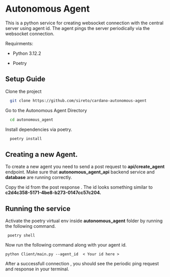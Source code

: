 
# Autonomous Agent

This is a python service for creating websocket connection with the central server using agent id. The agent pings the server periodically via the websocket connection.

Requirments:

 - Python 3.12.2

 - Poetry
## Setup Guide

Clone the project

```bash
  git clone https://github.com/sireto/cardano-autonomous-agent
```

Go to the Autonomous Agent Directory

```bash
  cd autonomous_agent
```

Install dependencies via poetry.

```bash
  poetry install
```
## Creating a new Agent.

To create a new agent you need to send a post request to **api/create_agent** endpoint. Make sure that **autonomous_agent_api** backend service and **database** are running correctly.

Copy the id from the post response . The id looks something similar to **c2d4c358-5171-4be8-b273-0147cc57c204.**

## Running the service

Activate the poetry virtual env inside **autonomous_agent** folder by running the following command.

```
 poetry shell
```
Now run the following command along with your agent id.

```
python Client/main.py --agent_id  < Your id here > 
```
After a successfull connection , you should see the periodic ping request and response in your terminal.